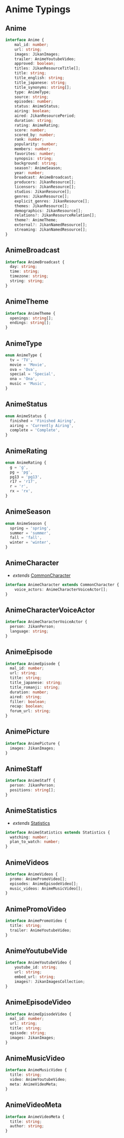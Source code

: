 # Anime Typings

## Anime

```ts
interface Anime {
    mal_id: number;
    url: string;
    images: JikanImages;
    trailer: AnimeYoutubeVideo;
    approved: boolean;
    titles: JikanResourceTitle[];
    title: string;
    title_english: string;
    title_japanese: string;
    title_synonyms: string[];
    type: AnimeType;
    source: string;
    episodes: number;
    status: AnimeStatus;
    airing: boolean;
    aired: JikanResourcePeriod;
    duration: string;
    rating: AnimeRating;
    score: number;
    scored_by: number;
    rank: number;
    popularity: number;
    members: number;
    favorites: number;
    synopsis: string;
    background: string;
    season?: AnimeSeason;
    year: number;
    broadcast: AnimeBroadcast;
    producers: JikanResource[];
    licensors: JikanResource[];
    studios: JikanResource[];
    genres: JikanResource[];
    explicit_genres: JikanResource[];
    themes: JikanResource[];
    demographics: JikanResource[];
    relations?: JikanResourceRelation[];
    theme?: AnimeTheme;
    external?: JikanNamedResource[];
    streaming: JikanNamedResource[];
}
```

## AnimeBroadcast

```ts
interface AnimeBroadcast {
  day: string;
  time: string;
  timezone: string;
  string: string;
}
```

## AnimeTheme

```ts
interface AnimeTheme {
  openings: string[];
  endings: string[];
}
```

## AnimeType

```ts
enum AnimeType {
  tv = 'TV',
  movie = 'Movie',
  ova = 'Ova',
  special = 'Special',
  ona = 'Ona',
  music = 'Music',
}
```

## AnimeStatus

```ts
enum AnimeStatus {
  finished = 'Finished Airing',
  airing = 'Currently Airing',
  complete = 'Complete',
}
```

## AnimeRating

```ts
enum AnimeRating {
  g = 'g',
  pg = 'pg',
  pg13 = 'pg13',
  r17 = 'r17',
  r = 'r',
  rx = 'rx',
}
```

## AnimeSeason

```ts
enum AnimeSeason {
  spring = 'spring',
  summer = 'summer',
  fall = 'fall',
  winter = 'winter',
}
```

## AnimeCharacter

- *extends* [CommonCharacter](/typings/common#common-character)

```ts
interface AnimeCharacter extends CommonCharacter {
    voice_actors: AnimeCharacterVoiceActor[];
}
```

## AnimeCharacterVoiceActor

```ts
interface AnimeCharacterVoiceActor {
  person: JikanPerson;
  language: string;
}
```

## AnimeEpisode

```ts
interface AnimeEpisode {
  mal_id: number;
  url: string;
  title: string;
  title_japanese: string;
  title_romanji: string;
  duration: number;
  aired: string;
  filler: boolean;
  recap: boolean;
  forum_url: string;
}
```

## AnimePicture

```ts
interface AnimePicture {
  images: JikanImages;
}
```

## AnimeStaff

```ts
interface AnimeStaff {
  person: JikanPerson;
  positions: string[];
}
```

## AnimeStatistics

- *extends* [Statistics](/typings/common#statistics)

```ts
interface AnimeStatistics extends Statistics {
  watching: number;
  plan_to_watch: number;
}
```

## AnimeVideos

```ts
interface AnimeVideos {
  promo: AnimePromoVideo[];
  episodes: AnimeEpisodeVideo[];
  music_videos: AnimeMusicVideo[];
}
```

## AnimePromoVideo

```ts
interface AnimePromoVideo {
  title: string;
  trailer: AnimeYoutubeVideo;
}
```

## AnimeYoutubeVide

```ts
interface AnimeYoutubeVideo {
    youtube_id: string;
    url: string;
    embed_url: string;
    images?: JikanImagesCollection;
}
```

## AnimeEpisodeVideo

```ts
interface AnimeEpisodeVideo {
  mal_id: number;
  url: string;
  title: string;
  episode: string;
  images: JikanImages;
}
```

## AnimeMusicVideo

```ts
interface AnimeMusicVideo {
  title: string;
  video: AnimeYoutubeVideo;
  meta: AnimeVideoMeta;
}
```

## AnimeVideoMeta

```ts
interface AnimeVideoMeta {
  title: string;
  author: string;
}
```
